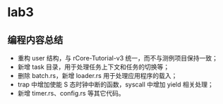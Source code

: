 # lab3

## 编程内容总结

* 重构 user 结构，与 rCore-Tutorial-v3 统一，而不与测例项目保持一致；
* 新增 task 目录，用于处理任务上下文和任务的切换等；
* 删除 batch.rs，新增 loader.rs 用于处理应用程序的载入；
* trap 中增加使能 S 态时钟中断的函数，syscall 中增加 yield 相关处理；
* 新增 timer.rs、config.rs 等其它代码。